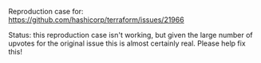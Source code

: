 Reproduction case for: https://github.com/hashicorp/terraform/issues/21966

Status: this reproduction case isn't working, but given the large number of upvotes for the original issue this is almost certainly real. Please help fix this!
